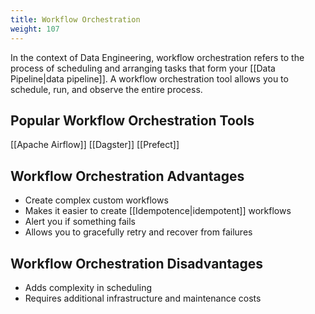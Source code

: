 ```yaml
---
title: Workflow Orchestration
weight: 107
---
```


In the context of Data Engineering, workflow orchestration refers to the process of scheduling and arranging tasks that form your [[Data Pipeline|data pipeline]]. A workflow orchestration tool allows you to schedule, run, and observe the entire process.

## Popular Workflow Orchestration Tools

[[Apache Airflow]]
[[Dagster]]
[[Prefect]]

## Workflow Orchestration Advantages

- Create complex custom workflows
- Makes it easier to create [[Idempotence|idempotent]] workflows
- Alert you if something fails
- Allows you to gracefully retry and recover from failures

## Workflow Orchestration Disadvantages

- Adds complexity in scheduling
- Requires additional infrastructure and maintenance costs

